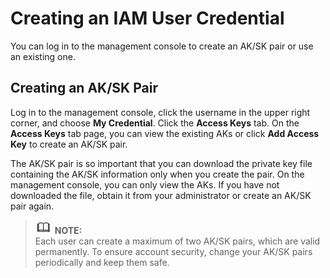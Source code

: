 # Creating an IAM User Credential<a name="dws_01_0136"></a>

You can log in to the management console to create an AK/SK pair or use an existing one.

## Creating an AK/SK Pair<a name="section161901598115"></a>

Log in to the management console, click the username in the upper right corner, and choose  **My Credential**. Click the  **Access Keys**  tab. On the  **Access Keys**  tab page, you can view the existing AKs or click  **Add Access Key**  to create an AK/SK pair.

The AK/SK pair is so important that you can download the private key file containing the AK/SK information only when you create the pair. On the management console, you can only view the AKs. If you have not downloaded the file, obtain it from your administrator or create an AK/SK pair again. 

>![](public_sys-resources/icon-note.gif) **NOTE:**   
>Each user can create a maximum of two AK/SK pairs, which are valid permanently. To ensure account security, change your AK/SK pairs periodically and keep them safe.  

  

